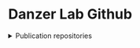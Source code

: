 # Danzer Lab Github

<details>
<summary>Publication repositories</summary>

  - [Ruf et al 2025](https://github.com/DanzerLab/ALS_Brain_Multiome):  Single-nucleus ATAC-seq, RNA-Seq and FANS-Seq of the human motor cortex in ALS/ALS-FTD
</details>
